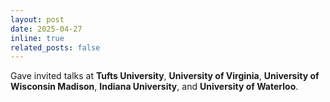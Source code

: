 ```yaml
---
layout: post
date: 2025-04-27
inline: true
related_posts: false
---
```


Gave invited talks at **Tufts University**, **University of Virginia**, **University of Wisconsin Madison**, **Indiana University**, and **University of Waterloo**. 